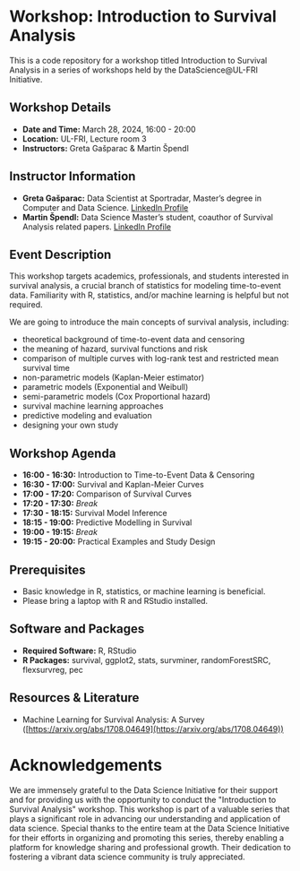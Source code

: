 # Workshop: Introduction to Survival Analysis

This is a code repository for a workshop titled Introduction to Survival Analysis in a series of workshops held by the DataScience@UL-FRI Initiative.

## Workshop Details
- **Date and Time:** March 28, 2024, 16:00 - 20:00
- **Location:** UL-FRI, Lecture room 3
- **Instructors:** Greta Gašparac & Martin Špendl

## Instructor Information
- **Greta Gašparac:** Data Scientist at Sportradar, Master’s degree in Computer and Data Science. [LinkedIn Profile](https://www.linkedin.com/in/greta-gasparac/)
- **Martin Špendl:** Data Science Master’s student, coauthor of Survival Analysis related papers. [LinkedIn Profile](https://www.linkedin.com/in/mspendl/)

## Event Description
This workshop targets academics, professionals, and students interested in survival analysis, a crucial branch of statistics for modeling time-to-event data. Familiarity with R, statistics, and/or machine learning is helpful but not required.

We are going to introduce the main concepts of survival analysis, including:
- theoretical background of time-to-event data and censoring
- the meaning of hazard, survival functions and risk
- comparison of multiple curves with log-rank test and restricted mean survival time
- non-parametric models (Kaplan-Meier estimator)
- parametric models (Exponential and Weibull)
- semi-parametric models (Cox Proportional hazard)
- survival machine learning approaches
- predictive modeling and evaluation
- designing your own study

## Workshop Agenda
- **16:00 - 16:30:** Introduction to Time-to-Event Data & Censoring
- **16:30 - 17:00:** Survival and Kaplan-Meier Curves
- **17:00 - 17:20:** Comparison of Survival Curves
- **17:20 - 17:30:** _Break_
- **17:30 - 18:15:** Survival Model Inference
- **18:15 - 19:00:** Predictive Modelling in Survival
- **19:00 - 19:15:** _Break_
- **19:15 - 20:00:** Practical Examples and Study Design

## Prerequisites
- Basic knowledge in R, statistics, or machine learning is beneficial.
- Please bring a laptop with R and RStudio installed.

## Software and Packages
- **Required Software:** R, RStudio
- **R Packages:** survival, ggplot2, stats, survminer, randomForestSRC, flexsurvreg, pec

## Resources & Literature
- Machine Learning for Survival Analysis: A Survey ([https://arxiv.org/abs/1708.04649](https://arxiv.org/abs/1708.04649))

# Acknowledgements

We are immensely grateful to the Data Science Initiative for their support and for providing us with the opportunity to conduct the "Introduction to Survival Analysis" workshop. This workshop is part of a valuable series that plays a significant role in advancing our understanding and application of data science. Special thanks to the entire team at the Data Science Initiative for their efforts in organizing and promoting this series, thereby enabling a platform for knowledge sharing and professional growth. Their dedication to fostering a vibrant data science community is truly appreciated.
